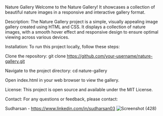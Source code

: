 Nature Gallery
Welcome to the Nature Gallery! It showcases a collection of beautiful nature images in a responsive and interactive gallery format.

Description:
The Nature Gallery project is a simple, visually appealing image gallery created using HTML and CSS. It displays a collection of nature images, with a smooth hover effect and responsive design to ensure optimal viewing across various devices.

Installation:
To run this project locally, follow these steps:

Clone the repository:
git clone https://github.com/your-username/nature-gallery.git

Navigate to the project directory:
cd nature-gallery

Open index.html in your web browser to view the gallery.

License:
This project is open source and available under the MIT License.

Contact:
For any questions or feedback, please contact:

Sudharsan - https://www.linkedin.com/in/sudharsan03
![Screenshot (428)](https://github.com/user-attachments/assets/ae908ab4-88d8-418f-9a55-30baf361d0a5)
